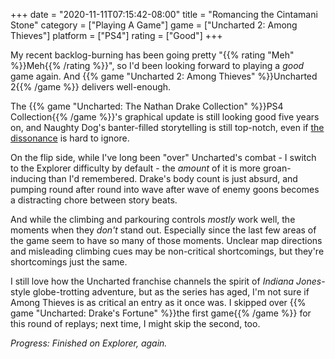 +++
date = "2020-11-11T07:15:42-08:00"
title = "Romancing the Cintamani Stone"
category = ["Playing A Game"]
game = ["Uncharted 2: Among Thieves"]
platform = ["PS4"]
rating = ["Good"]
+++

My recent backlog-burning has been going pretty "{{% rating "Meh" %}}Meh{{% /rating %}}", so I'd been looking forward to playing a <i>good</i> game again.  And {{% game "Uncharted 2: Among Thieves" %}}Uncharted 2{{% /game %}} delivers well-enough.

The {{% game "Uncharted: The Nathan Drake Collection" %}}PS4 Collection{{% /game %}}'s graphical update is still looking good five years on, and Naughty Dog's banter-filled storytelling is still top-notch, even if <a href="https://en.wikipedia.org/wiki/Ludonarrative_dissonance">the dissonance</a> is hard to ignore.

On the flip side, while I've long been "over" Uncharted's combat - I switch to the Explorer difficulty by default - the <i>amount</i> of it is more groan-inducing than I'd remembered.  Drake's body count is just absurd, and pumping round after round into wave after wave of enemy goons becomes a distracting chore between story beats.

And while the climbing and parkouring controls <i>mostly</i> work well, the moments when they <i>don't</i> stand out.  Especially since the last few areas of the game seem to have so many of those moments.  Unclear map directions and misleading climbing cues may be non-critical shortcomings, but they're shortcomings just the same.

I still love how the Uncharted franchise channels the spirit of <i>Indiana Jones</i>-style globe-trotting adventure, but as the series has aged, I'm not sure if Among Thieves is as critical an entry as it once was.  I skipped over {{% game "Uncharted: Drake's Fortune" %}}the first game{{% /game %}} for this round of replays; next time, I might skip the second, too.

<i>Progress: Finished on Explorer, again.</i>
